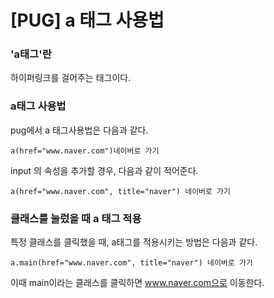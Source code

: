 # [PUG] a 태그 사용법

### 'a태그'란
하이퍼링크를 걸어주는 태그이다.



### a태그 사용법
pug에서 a 태그사용법은 다음과 같다.

```
a(href="www.naver.com")네이버로 가기
```
input 의 속성을 추가할 경우, 다음과 같이 적어준다.
```
a(href="www.naver.com", title="naver") 네이버로 가기

```
### 클래스를 눌렀을 때 a 태그 적용 
 특정 클래스를 클릭했을 때, a태그를 적용시키는 방법은 다음과 같다.
```
a.main(href="www.naver.com", title="naver") 네이버로 가기
```
이때 main이라는 클래스를 클릭하면 www.naver.com으로 이동한다.
